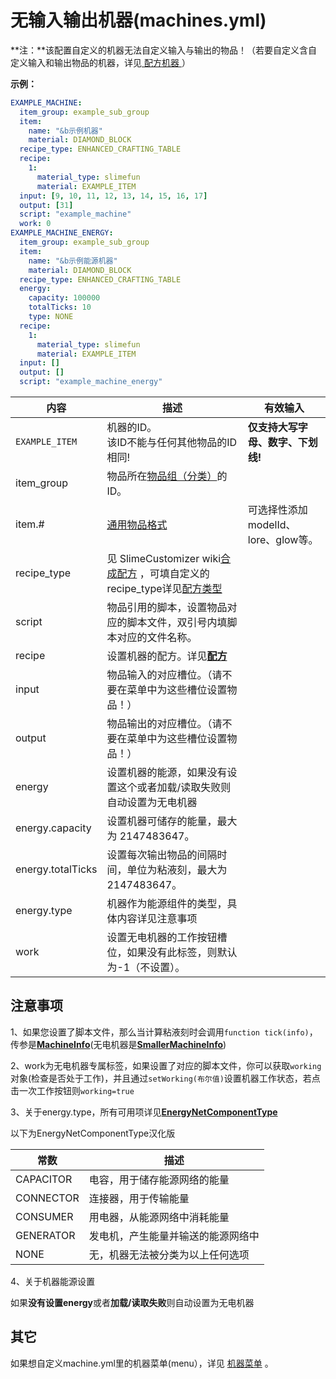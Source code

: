 # 无输入输出机器(machines.yml)

**注：**该配置自定义的机器无法自定义输入与输出的物品！（若要自定义含自定义输入和输出物品的机器，详见[ 配方机器 ](file/recipe_machines.md)）

**示例：**

```yaml
EXAMPLE_MACHINE:
  item_group: example_sub_group
  item:
    name: "&b示例机器"
    material: DIAMOND_BLOCK
  recipe_type: ENHANCED_CRAFTING_TABLE
  recipe:
    1:
      material_type: slimefun
      material: EXAMPLE_ITEM
  input: [9, 10, 11, 12, 13, 14, 15, 16, 17]
  output: [31]
  script: "example_machine"
  work: 0
EXAMPLE_MACHINE_ENERGY:
  item_group: example_sub_group
  item:
    name: "&b示例能源机器"
    material: DIAMOND_BLOCK
  recipe_type: ENHANCED_CRAFTING_TABLE
  energy:
    capacity: 100000
    totalTicks: 10
    type: NONE
  recipe:
    1:
      material_type: slimefun
      material: EXAMPLE_ITEM
  input: []
  output: []
  script: "example_machine_energy"
```

| 内容 | 描述 | 有效输入 |
| --- | ----------- | ----------------- |
| `EXAMPLE_ITEM` | 机器的ID。<br>该ID不能与任何其他物品的ID相同! | **仅支持大写字母、数字、下划线!** |
| item_group | 物品所在[物品组（分类）](file/groups.md)的ID。 |
| item.# | [通用物品格式](format/universal-item-format.md)| 可选择性添加modelId、lore、glow等。 |
| recipe_type | 见 SlimeCustomizer wiki[合成配方](https://slimefun-addons-wiki.guizhanss.cn/slime-customizer/Crafting-Recipe) ，可填自定义的recipe_type详见[配方类型](file/recipe_type.md) |
| script | 物品引用的脚本，设置物品对应的脚本文件，双引号内填脚本对应的文件名称。 |
| recipe | 设置机器的配方。详见[**配方**](format/recipe.md) |
| input | 物品输入的对应槽位。（请不要在菜单中为这些槽位设置物品！） |
| output | 物品输出的对应槽位。（请不要在菜单中为这些槽位设置物品！） |
| energy | 设置机器的能源，如果没有设置这个或者加载/读取失败则自动设置为无电机器 |
| energy.capacity | 设置机器可储存的能量，最大为 2147483647。 |
| energy.totalTicks | 设置每次输出物品的间隔时间，单位为粘液刻，最大为 2147483647。 |
| energy.type | 机器作为能源组件的类型，具体内容详见注意事项 |
| work | 设置无电机器的工作按钮槽位，如果没有此标签，则默认为-1（不设置）。 |

## 注意事项

1、如果您设置了脚本文件，那么当计算粘液刻时会调用`function tick(info)`，传参是[**MachineInfo**](https://github.com/SlimefunReloadingProject/RykenSlimeCustomizer/blob/main/src/main/java/org/lins/mmmjjkx/rykenslimefuncustomizer/objects/machine/MachineInfo.java)(无电机器是[**SmallerMachineInfo**](https://github.com/SlimefunReloadingProject/RykenSlimeCustomizer/blob/main/src/main/java/org/lins/mmmjjkx/rykenslimefuncustomizer/objects/machine/SmallerMachineInfo.java))

2、work为无电机器专属标签，如果设置了对应的脚本文件，你可以获取`working`对象(检查是否处于工作)，并且通过`setWorking(布尔值)`设置机器工作状态，若点击一次工作按钮则`working=true`

3、关于energy.type，所有可用项详见[**EnergyNetComponentType**](https://slimefun.github.io/javadocs/Slimefun4/docs/io/github/thebusybiscuit/slimefun4/core/networks/energy/EnergyNetComponentType.html)

以下为EnergyNetComponentType汉化版

| 常数 | 描述 |
| --- | ----------- |
| CAPACITOR | 电容，用于储存能源网络的能量 |
| CONNECTOR | 连接器，用于传输能量 |
| CONSUMER | 用电器，从能源网络中消耗能量 |
| GENERATOR | 发电机，产生能量并输送的能源网络中 |
| NONE | 无，机器无法被分类为以上任何选项|

4、关于机器能源设置

如果**没有设置energy**或者**加载/读取失败**则自动设置为无电机器

## 其它

如果想自定义machine.yml里的机器菜单(menu），详见 [机器菜单](file/menu.md) 。
